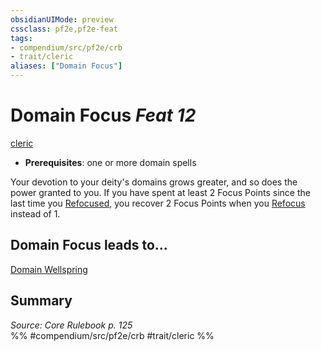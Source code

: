 ```yaml
---
obsidianUIMode: preview
cssclass: pf2e,pf2e-feat
tags:
- compendium/src/pf2e/crb
- trait/cleric
aliases: ["Domain Focus"]
---
```

# Domain Focus  *Feat 12*  
[cleric](/rules/traits/cleric.md)  

- **Prerequisites**: one or more domain spells

Your devotion to your deity's domains grows greater, and so does the power granted to you. If you have spent at least 2 Focus Points since the last time you [Refocused](/rules/actions/refocus.md), you recover 2 Focus Points when you [Refocus](/rules/actions/refocus.md) instead of 1.

## Domain Focus leads to...

[Domain Wellspring](/compendium/feats/domain-wellspring.md)

## Summary

*Source: Core Rulebook p. 125*  
%% #compendium/src/pf2e/crb #trait/cleric %%